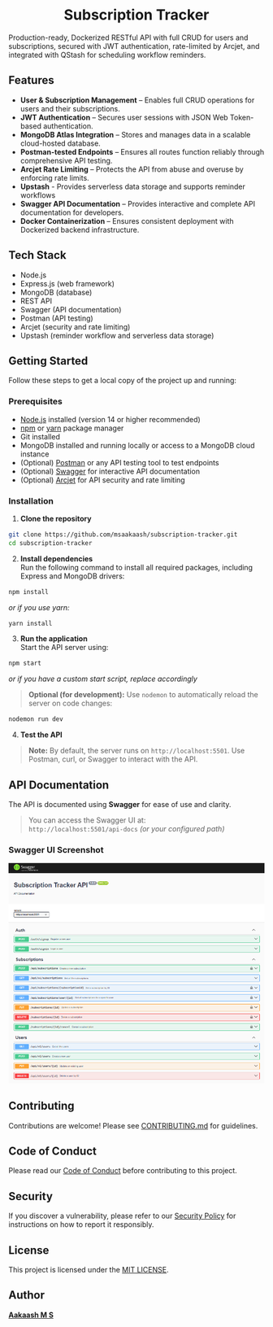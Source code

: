 <h1 align="center">Subscription Tracker</h1>

Production-ready, Dockerized RESTful API with full CRUD for users and subscriptions, secured with JWT authentication, rate-limited by Arcjet, and integrated with QStash for scheduling workflow reminders.

## Features

- **User & Subscription Management** – Enables full CRUD operations for users and their subscriptions.
- **JWT Authentication** – Secures user sessions with JSON Web Token-based authentication.
- **MongoDB Atlas Integration** – Stores and manages data in a scalable cloud-hosted database.
- **Postman-tested Endpoints** – Ensures all routes function reliably through comprehensive API testing.
- **Arcjet Rate Limiting** – Protects the API from abuse and overuse by enforcing rate limits.
- **Upstash** - Provides serverless data storage and supports reminder workflows
- **Swagger API Documentation** – Provides interactive and complete API documentation for developers.
- **Docker Containerization** – Ensures consistent deployment with Dockerized backend infrastructure.

## Tech Stack
- Node.js  
- Express.js (web framework)  
- MongoDB (database)  
- REST API  
- Swagger (API documentation)  
- Postman (API testing)  
- Arcjet (security and rate limiting)
- Upstash (reminder workflow and serverless data storage)


## Getting Started
Follow these steps to get a local copy of the project up and running:


### Prerequisites

- [Node.js](https://nodejs.org/en/download/) installed (version 14 or higher recommended)
- [npm](https://www.npmjs.com/get-npm) or [yarn](https://yarnpkg.com/getting-started/install) package manager
- Git installed
- MongoDB installed and running locally or access to a MongoDB cloud instance
- (Optional) [Postman](https://www.postman.com/) or any API testing tool to test endpoints
- (Optional) [Swagger](https://swagger.io/tools/swagger-ui/) for interactive API documentation
- (Optional) [Arcjet](https://arcjet.com/) for API security and rate limiting

### Installation

1. **Clone the repository**  
```bash
git clone https://github.com/msaakaash/subscription-tracker.git
cd subscription-tracker
```

2. **Install dependencies**  
Run the following command to install all required packages, including Express and MongoDB drivers:  
```bash
npm install
```  
_or if you use yarn:_  
```bash
yarn install
```

3. **Run the application**  
Start the API server using:  
```bash
npm start
```  
_or if you have a custom start script, replace accordingly_

> **Optional (for development):** Use `nodemon` to automatically reload the server on code changes:  
```bash
nodemon run dev
```

4. **Test the API**  
> **Note:** By default, the server runs on `http://localhost:5501`. Use Postman, curl, or Swagger to interact with the API.

## API Documentation

The API is documented using **Swagger** for ease of use and clarity.

> You can access the Swagger UI at:  
> `http://localhost:5501/api-docs` _(or your configured path)_

### Swagger UI Screenshot

![Swagger Docs Screenshot](./docs/swagger-ui.png)



## Contributing
Contributions are welcome! Please see [CONTRIBUTING.md](docs/CONTRIBUTING.md) for guidelines.

## Code of Conduct
Please read our [Code of Conduct](docs/CODE_OF_CONDUCT.md) before contributing to this project.

## Security
If you discover a vulnerability, please refer to our [Security Policy](docs/SECURITY.md) for instructions on how to report it responsibly.

## License  
This project is licensed under the [MIT LICENSE](LICENSE).


## Author

[**Aakaash M S**](https://github.com/msaakaash)